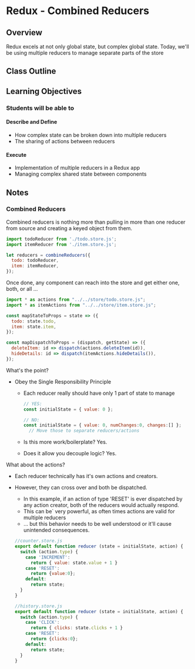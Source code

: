 # Redux - Combined Reducers

## Overview

Redux excels at not only global state, but complex global state. Today, we'll be using multiple reducers to manage separate parts of the store

## Class Outline

<!-- To Be Completed By Instructor -->

## Learning Objectives

### Students will be able to

#### Describe and Define

- How complex state can be broken down into multiple reducers
- The sharing of actions between reducers

#### Execute

- Implementation of multiple reducers in a Redux app
- Managing complex shared state between components

## Notes

### Combined Reducers

Combined reducers is nothing more than pulling in more than one reducer from source and creating a keyed object from them.

```javascript
import todoReducer from './todo.store.js';
import itemReducer from './item.store.js';

let reducers = combineReducers({
  todo: todoReducer,
  item: itemReducer,
});
```

Once done, any component can reach into the store and get either one, both, or all ...

```javascript
import * as actions from "../../store/todo.store.js";
import * as itemActions from "../../store/item.store.js";

const mapStateToProps = state => ({
  todo: state.todo,
  item: state.item,
});

const mapDispatchToProps = (dispatch, getState) => ({
  deleteItem: id => dispatch(actions.deleteItem(id)),
  hideDetails: id => dispatch(itemActions.hideDetails()),
});

```

What's the point?

- Obey the Single Responsibility Principle
  - Each reducer really should have only 1 part of state to manage

    ```javascript
    // YES:
    const initialState = { value: 0 };

    // NO:
    const initialState = { value: 0, numChanges:0, changes:[] };
      // Move those to separate reducers/actions
    ```

  - Is this more work/boilerplate?  Yes.
  - Does it allow you decouple logic? Yes.

What about the actions?

- Each reducer technically has it's own actions and creators.
- However, they can cross over and both be dispatched.
  - In this example, if an action of type 'RESET' is ever dispatched by any action creator, both of the reducers would actually respond.
  - This can be` very powerful, as often times actions are valid for multiple reducers
  - ... but this behavior needs to be well understood or it'll cause unintended consequences.

  ```javascript
  //counter.store.js
  export default function reducer (state = initialState, action) {
    switch (action.type) {
      case 'INCREMENT':
        return { value: state.value + 1 }
      case 'RESET':
        return {value:0};
      default:
        return state;
    }
  }

  //history.store.js
  export default function reducer (state = initialState, action) {
    switch (action.type) {
      case 'CLICK':
        return { clicks: state.clicks + 1 }
      case 'RESET':
        return {clicks:0};
      default:
        return state;
    }
  }
  ```
